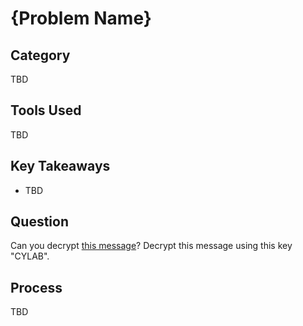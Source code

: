 # {Problem Name}

## Category

TBD

## Tools Used

TBD

## Key Takeaways

- TBD

## Question

Can you decrypt [this message](./cipher.txt)?
Decrypt this message using this key "CYLAB".

## Process

TBD
